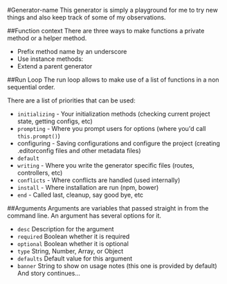 #Generator-name
This generator is simply a playground for me to try new things and also keep track of some of my observations.

##Function context
There are three ways to make functions a private method or a helper method.
* Prefix method name by an underscore
* Use instance methods:
* Extend a parent generator

##Run Loop
The run loop allows to make use of a list of functions in a non sequential order.

There are a list of priorities that can be used:
* `initializing` - Your initialization methods (checking current project state, getting configs, etc)
* `prompting` - Where you prompt users for options (where you'd call `this.prompt()`)
* configuring - Saving configurations and configure the project (creating .editorconfig files and other metadata files)
* `default`
* `writing` - Where you write the generator specific files (routes, controllers, etc)
* `conflicts` - Where conflicts are handled (used internally)
* `install` - Where installation are run (npm, bower)
* `end` - Called last, cleanup, say good bye, etc

##Arguments
Arguments are variables that passed straight in from the command line.
An argument has several options for it.
* `desc` Description for the argument
* `required` Boolean whether it is required
* `optional` Boolean whether it is optional
* `type` String, Number, Array, or Object
* `defaults` Default value for this argument
* `banner` String to show on usage notes (this one is provided by default)
And story continues...
